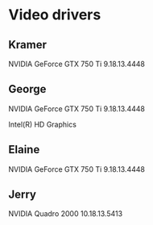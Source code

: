 # Video drivers

## Kramer

NVIDIA GeForce GTX 750 Ti
9.18.13.4448

## George

NVIDIA GeForce GTX 750 Ti
9.18.13.4448

Intel(R) HD Graphics

## Elaine

NVIDIA GeForce GTX 750 Ti
9.18.13.4448

## Jerry

NVIDIA Quadro 2000
10.18.13.5413
